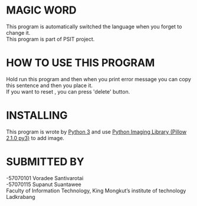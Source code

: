 MAGIC WORD
============
This program is automatically switched the language when you forget to change it. <br />
This program is part of PSIT project.

HOW TO USE THIS PROGRAM
============
Hold run this program and then when you print error message you can copy this sentence and then you place it. <br />
If you want to reset , you can press 'delete' button.

INSTALLING
============
This program is wrote by [Python 3](https://www.python.org/download/releases/3.0/) and use [Python Imaging Library (Pillow 2.1.0 py3)](https://pypi.python.org/pypi/Pillow/2.1.0) to add image.

SUBMITTED BY
============
-57070101 Voradee Santivarotai <br />
-57070115 Supanut Suantawee <br />
Faculty of Information Technology, King Mongkut’s institute of technology Ladkrabang
